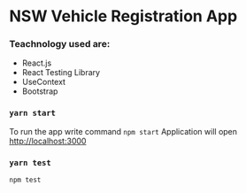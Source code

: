 
# NSW Vehicle Registration App

### Teachnology used are: 
 * React.js
 * React Testing Library
 * UseContext
 * Bootstrap

### `yarn start`

To run the app write command `npm start`
Application will open [http://localhost:3000](http://localhost:3000)


### `yarn test`

`npm test`
